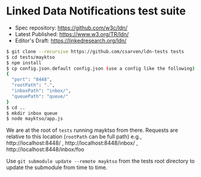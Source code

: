 # Linked Data Notifications test suite

* Spec repository: https://github.com/w3c/ldn/
* Latest Published: https://www.w3.org/TR/ldn/
* Editor's Draft: https://linkedresearch.org/ldn/

```bash
$ git clone --recursive https://github.com/csarven/ldn-tests tests
$ cd tests/mayktso
$ npm install
$ cp config.json.default config.json (use a config like the following)
{
  "port": "8448",
  "rootPath": ".",
  "inboxPath": "inbox/",
  "queuePath": "queue/"
}
$ cd ..
$ mkdir inbox queue
$ node mayktso/app.js
```

We are at the root of `tests` running mayktso from there. Requests are relative
to this location (`rootPath` can be full path) e.g., http://localhost:8448/ ,
http://localhost:8448/inbox/ , http://localhost:8448/inbox/foo

Use `git submodule update --remote mayktso` from the tests root directory to
update the submodule from time to time.

